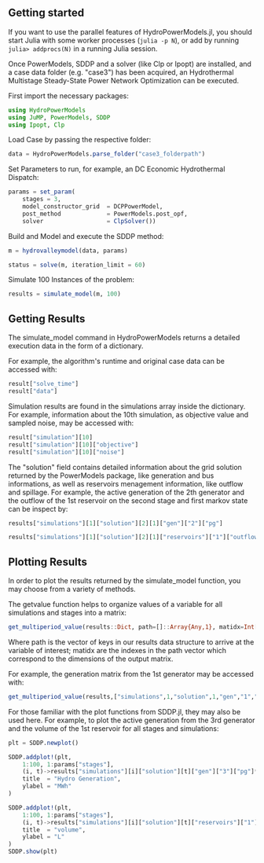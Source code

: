 ## Getting started

If you want to use the parallel features of HydroPowerModels.jl, you should start Julia with
some worker processes (`julia -p N`), or add by running `julia> addprocs(N)` in
a running Julia session.

Once PowerModels, SDDP and a solver (like Clp or Ipopt) are installed, and a case data folder (e.g. "case3") has been acquired, an Hydrothermal Multistage Steady-State Power Network Optimization can be executed.

First import the necessary packages:

```julia
using HydroPowerModels
using JuMP, PowerModels, SDDP
using Ipopt, Clp
```

Load Case by passing the respective folder:


```julia
data = HydroPowerModels.parse_folder("case3_folderpath")
```

Set Parameters to run, for example, an DC Economic Hydrothermal Dispatch:

```julia
params = set_param( 
    stages = 3, 
    model_constructor_grid  = DCPPowerModel,
    post_method             = PowerModels.post_opf,
    solver                  = ClpSolver())
```

Build and Model and execute the SDDP method:

```julia
m = hydrovalleymodel(data, params)

status = solve(m, iteration_limit = 60)
```

Simulate 100 Instances of the problem:

```julia
results = simulate_model(m, 100)
```

## Getting Results

The simulate_model command in HydroPowerModels returns a detailed execution data in the form of a dictionary.

For example, the algorithm's runtime and original case data can be accessed with:

```julia
result["solve_time"]
result["data"]
```

Simulation results are found in the simulations array inside the dictionary. For example, information about the 10th simulation, as objective value and sampled noise, may be accessed with:

```julia
result["simulation"][10]
result["simulation"][10]["objective"]
result["simulation"][10]["noise"]
```

The "solution" field contains detailed information about the grid solution returned by the PowerModels package, like generation and bus informations, as well as reservoirs menagement information, like outflow and spillage. For example, the active generation of the 2th generator and the outflow of the 1st reservoir on the second stage and first markov state can be inspect by:

```julia
results["simulations"][1]["solution"][2][1]["gen"]["2"]["pg"]

results["simulations"][1]["solution"][2][1]["reservoirs"]["1"]["outflow"]
```

## Plotting Results

In order to plot the results returned by the simulate_model function, you may choose from a variety of methods.

The getvalue function helps to organize values of a variable for all simulations and stages into a matrix:

```julia
get_multiperiod_value(results::Dict, path=[]::Array{Any,1}, matidx=Int[]::Array{Int,1})
```
Where path is the vector of keys in our results data structure to arrive at the variable of interest; matidx are the indexes in the path vector which correspond to the dimensions of the output matrix.

For example, the generation matrix from the 1st generator may be accessed with:

```julia
get_multiperiod_value(results,["simulations",1,"solution",1,"gen","1","pg"],[4,2])
```

For those familiar with the plot functions from SDDP.jl, they may also be used here. For example, to plot the active generation from the 3rd generator and the volume of the 1st reservoir for all stages and simulations:

```julia
plt = SDDP.newplot()

SDDP.addplot!(plt,
    1:100, 1:params["stages"],
    (i, t)->results["simulations"][i]["solution"][t]["gen"]["3"]["pg"]*results["simulations"][i]["solution"][t]["baseMVA"],
    title  = "Hydro Generation",
    ylabel = "MWh"
)

SDDP.addplot!(plt,
    1:100, 1:params["stages"],
    (i, t)->results["simulations"][i]["solution"][t]["reservoirs"]["1"]["volume"],
    title  = "volume",
    ylabel = "L"
)
SDDP.show(plt)
```